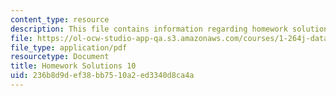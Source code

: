 ```yaml
---
content_type: resource
description: This file contains information regarding homework solutions 10 solution.
file: https://ol-ocw-studio-app-qa.s3.amazonaws.com/courses/1-264j-database-internet-and-systems-integration-technologies-fall-2013/236b8d9def38bb7510a2ed3340d8ca4a_MIT1_264JF13_HW10_sol.pdf
file_type: application/pdf
resourcetype: Document
title: Homework Solutions 10
uid: 236b8d9d-ef38-bb75-10a2-ed3340d8ca4a
---
```

